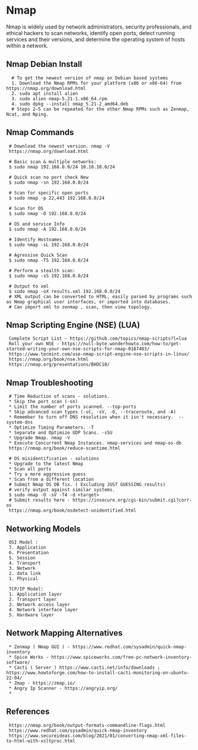 Nmap
=====

Nmap is widely used by network administrators, security professionals, and ethical hackers to scan networks, identify open ports, detect running services and their versions, and determine the operating system of hosts within a network.

Nmap Debian Install
-------------------

      # To get the newest version of nmap on Debian based systems
      1. Download the Nmap RPMs for your platform (x86 or x86-64) from https://nmap.org/download.html
      2. sudo apt install alien
      3. sudo alien nmap-5.21-1.x86_64.rpm
      4. sudo dpkg --install nmap_5.21-2_amd64.deb
      # Steps 2–5 can be repeated for the other Nmap RPMs such as Zenmap, Ncat, and Nping.

Nmap Commands
-------------

     # Download the newest version. nmap -V
     https://nmap.org/download.html

     # Basic scan & multiple networks:
     $ sudo nmap 192.168.0.0/24 10.10.10.0/24

     # Quick scan no port check New 
     $ sudo nmap -sn 192.168.0.0/24

     # Scan for specific open ports
     $ sudo nmap -p 22,443 192.168.0.0/24

     # Scan for OS
     $ sudo nmap -O 192.168.0.0/24

     # OS and service Info
     $ sudo nmap -A 192.168.0.0/24

     # Identify Hostnames
     $ sudo nmap -sL 192.168.0.0/24

     # Agressive Quick Scan
     $ sudo nmap -T5 192.168.0.0/24

     # Perform a stealth scan:
     $ sudo nmap -sS 192.168.0.0/24

     # Output to xml
     $ sudo nmap -oX results.xml 192.168.0.0/24
     # XML output can be converted to HTML, easily parsed by programs such as Nmap graphical user interfaces, or imported into databases.
     # Can import xml to zenmap , scan, then view topology. 

Nmap Scripting Engine (NSE) (LUA)
---------------------------------

     Complete Script List - https://github.com/topics/nmap-scripts?l=lua
     Roll your own NSE - https://null-byte.wonderhowto.com/how-to/get-started-writing-your-own-nse-scripts-for-nmap-0187403/
     https://www.tecmint.com/use-nmap-script-engine-nse-scripts-in-linux/
     https://nmap.org/book/nse.html
     https://nmap.org/presentations/BHDC10/

Nmap Troubleshooting
--------------------

     # Time Reduction of scans - solutions. 
     * Skip the port scan (-sn) 
     * Limit the number of ports scanned. --top-ports
     * Skip advanced scan types (-sC, -sV, -O, --traceroute, and -A)
     * Remember to turn off DNS resolution when it isn't necessary.  --system-dns 
     * Optimize Timing Parameters. -T
     * Separate and Optimize UDP Scans. -sSU
     * Upgrade Nmap. nmap -V
     * Execute Concurrent Nmap Instances. nmap-services and nmap-os-db
     https://nmap.org/book/reduce-scantime.html

     # OS misidentification - solutions
     * Upgrade to the latest Nmap
     * Scan all ports
     * Try a more aggressive guess
     * Scan from a different location
     # Submit Nmap OS DB fix. ( Excluding JUST GUESSING results)
     # verify output against similar systems.
     $ sudo nmap -O -sV -T4 -d <target>
     # Submit results here - https://insecure.org/cgi-bin/submit.cgi?corr-os
     https://nmap.org/book/osdetect-unidentified.html


Networking Models
-----------------

     OSI Model :
     7. Application
     6. Presentation
     5. Session
     4. Transport
     3. Network
     2. data link
     1. Physical 

     TCP/IP Model:
     1. Application layer
     2. Transport layer
     3. Network access layer
     4. Network interface layer
     5. Hardware layer

Network Mapping Alternatives
----------------------------

     * Zenmap ( Nmap GUI ) - https://www.redhat.com/sysadmin/quick-nmap-inventory
     * Spice Works - https://www.spiceworks.com/free-pc-network-inventory-software/
     * Cacti ( Server ) https://www.cacti.net/info/downloads ; https://www.howtoforge.com/how-to-install-cacti-monitoring-on-ubuntu-22-04/
     * Zmap - https://zmap.io/
     * Angry Ip Scanner - https://angryip.org/
     * 

References
-----------

     https://nmap.org/book/output-formats-commandline-flags.html
     https://www.redhat.com/sysadmin/quick-nmap-inventory
     https://www.secureideas.com/blog/2021/01/converting-nmap-xml-files-to-html-with-xsltproc.html
